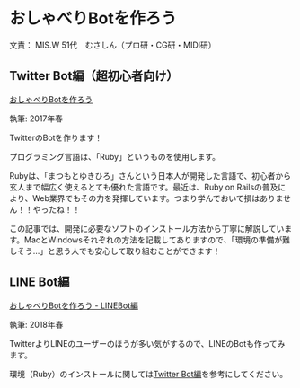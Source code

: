 # おしゃべりBotを作ろう

文責： MIS.W 51代　むさしん（プロ研・CG研・MIDI研）

## Twitter Bot編（超初心者向け）

[おしゃべりBotを作ろう](https://hackmd.io/s/HJ6yRE2sx)

執筆: 2017年春

TwitterのBotを作ります！

プログラミング言語は、「Ruby」というものを使用します。

Rubyは、「まつもとゆきひろ」さんという日本人が開発した言語で、初心者から玄人まで幅広く使えるとても優れた言語です。最近は、Ruby on Railsの普及により、Web業界でもその力を発揮しています。つまり学んでおいて損はありません！！やったね！！

この記事では、開発に必要なソフトのインストール方法から丁寧に解説しています。MacとWindowsそれぞれの方法を記載してありますので、「環境の準備が難しそう…」と思う人でも安心して取り組むことができます！

## LINE Bot編

[おしゃべりBotを作ろう - LINEBot編](https://hackmd.io/s/BkS6BJh9z)

執筆: 2018年春

TwitterよりLINEのユーザーのほうが多い気がするので、LINEのBotも作ってみます。

環境（Ruby）のインストールに関しては[Twitter Bot編](https://hackmd.io/s/HJ6yRE2sx)を参考にしてください。

